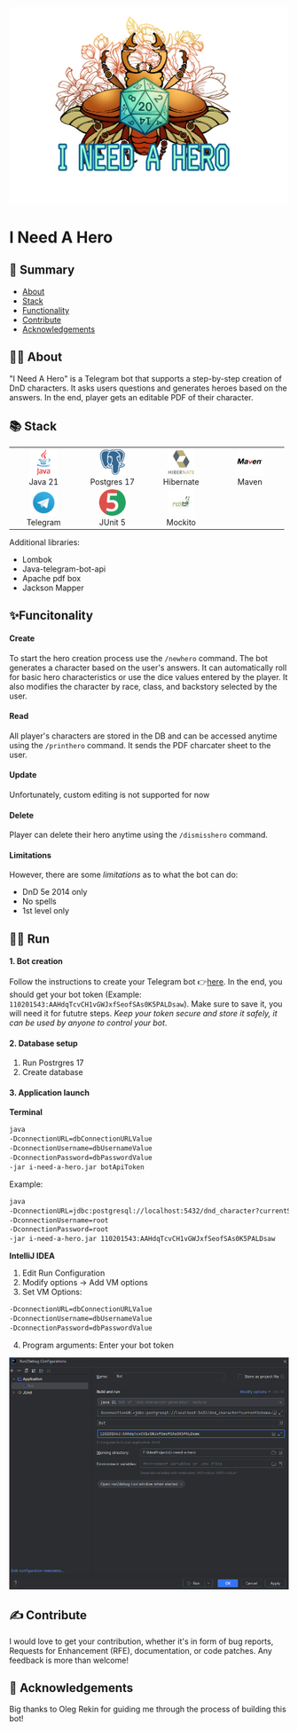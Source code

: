 <p align="center">
    <img src="readmemedia/iNeedAHeroLogo.png" width="700" alt="I need a hero logo">
</p>

# I Need A Hero

## 📜 Summary
- [About](#-about)
- [Stack](#-stack)
- [Functionality](#-functionality)
- [Contribute](#-contribute)
- [Acknowledgements](#-acknowledgements)

## 🧙‍♀️ About
"I Need A Hero" is a Telegram bot that supports a step-by-step creation of DnD characters. It asks users questions and generates heroes based on the answers. In the end, player gets an editable PDF of their character. 

## 📚 Stack
<div align="center">
  <table>
    <tr>
      <!-- Первая строка -->
      <td align="center" width="110">
        <a href="https://www.java.com" target="_blank">
          <img src="readmemedia/java-original-wordmark.svg" width="48" height="48" alt="Java" />
        </a>
        <br>Java 21
      <td align="center" width="110">
        <a href="https://www.postgresql.org/" target="_blank">
          <img src="readmemedia/postgresql-plain.svg" width="48" height="48" alt="Postgres 17" />
        </a>
        <br>Postgres 17
      </td>
      </td>
      <td align="center" width="110">
        <a href="https://hibernate.org/" target="_blank">
          <img src="readmemedia/hibernate-original-wordmark.svg" width="48" height="48" alt="Hibernate" />
        </a>
        <br>Hibernate
      </td>
      <td align="center" width="110">
        <a href="https://maven.apache.org/" target="_blank">
          <img src="readmemedia/maven-original-wordmark.svg" width="48" height="48" alt="Maven" />
        </a>
        <br>Maven
      </td>
    </tr>
    <tr>
      <!-- Вторая строка -->
      <td align="center" width="110">
        <a href="https://web.telegram.org/" target="_blank">
          <img src="readmemedia/Telegram.svg" width="48" height="48" alt="Telegram" />
        </a>
        <br>Telegram
      </td>
          <td align="center" width="110">
        <a href="https://junit.org/junit5/" target="_blank">
          <img src="readmemedia/junit-original.svg" width="48" height="48" alt="JUnit 5" />
        </a>
        <br>JUnit 5
      </td>
      <td align="center" width="110">
        <a href="https://site.mockito.org/" target="_blank">
          <img src="readmemedia/mockito.png" width="48" height="48" alt="Mockito" />
        </a>
        <br>Mockito
      </td>
    </tr>
  </table>
</div>

Additional libraries:
- Lombok
- Java-telegram-bot-api
- Apache pdf box
- Jackson Mapper

## ✨Funcitonality

#### Create
To start the hero creation process use the `/newhero` command. The bot generates a character based on the user's answers. It can automatically roll for basic hero characteristics or use the dice values entered by the player. It also modifies the character by race, class, and backstory selected by the user.

#### Read
All player's characters are stored in the DB and can be accessed anytime using the `/printhero` command. It sends the PDF charcater sheet to the user.

#### Update
Unfortunately, custom editing is not supported for now

#### Delete
Player can delete their hero anytime using the `/dismisshero` command.

#### Limitations
However, there are some *limitations* as to what the bot can do:

- DnD 5e 2014 only
- No spells 
- 1st level only

## 🏃‍♀️ Run

#### 1. Bot creation
Follow the instructions to create your Telegram bot 👉[here](https://core.telegram.org/bots/features#creating-a-new-bot). In the end, you should get your bot token (Example: `110201543:AAHdqTcvCH1vGWJxfSeofSAs0K5PALDsaw`). Make sure to save it, you will need it for fututre steps. *Keep your token secure and store it safely, it can be used by anyone to control your bot*.

#### 2. Database setup
1. Run Postrgres 17
2. Create database

#### 3. Application launch
**Terminal**
```bash
java 
-DconnectionURL=dbConnectionURLValue
-DconnectionUsername=dbUsernameValue
-DconnectionPassword=dbPasswordValue
-jar i-need-a-hero.jar botApiToken
```
Example:

```bash
java 
-DconnectionURL=jdbc:postgresql://localhost:5432/dnd_character?currentSchema=public
-DconnectionUsername=root
-DconnectionPassword=root
-jar i-need-a-hero.jar 110201543:AAHdqTcvCH1vGWJxfSeofSAs0K5PALDsaw
```

**IntelliJ IDEA**
1. Edit Run Configuration
2. Modify options -> Add VM options
3. Set VM Options:
```bash
-DconnectionURL=dbConnectionURLValue
-DconnectionUsername=dbUsernameValue
-DconnectionPassword=dbPasswordValue
```
4. Program arguments: Enter your bot token

<img src="readmemedia/IntelliJConfiguration.PNG" width="600" alt="IntelliJ Setup">

## ✍️ Contribute
I would love to get your contribution, whether it's in form of bug reports, Requests for Enhancement (RFE), documentation, or code patches. Any feedback is more than welcome!

## 🧙 Acknowledgements
Big thanks to Oleg Rekin for guiding me through the process of building this bot!
